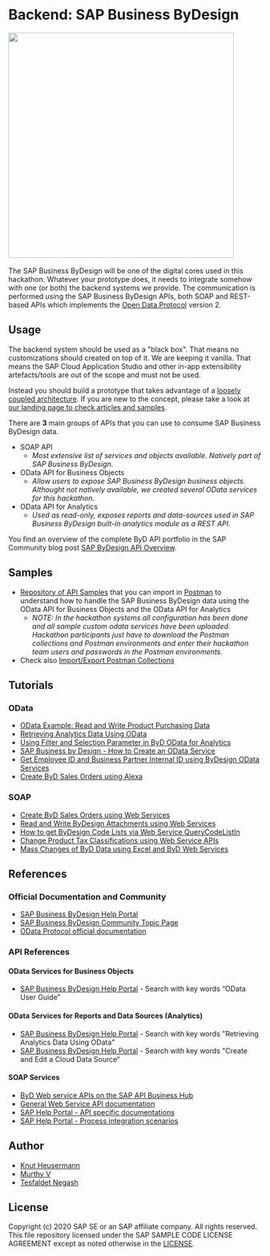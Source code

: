 # Backend: SAP Business ByDesign
<img src="https://i.imgur.com/S3zTWd5.jpg" height="450">&nbsp;

The SAP Business ByDesign will be one of the digital cores used in this hackathon. Whatever your prototype does, it needs to integrate somehow with one (or both) the backend systems we provide. The communication is performed using the SAP Business ByDesign APIs, both SOAP and REST-based APIs which implements the [Open Data Protocol](https://www.odata.org/) version 2.

## Usage
The backend system should be used as a "black box". That means no customizations should created on top of it. We are keeping it vanilla. That means the SAP Cloud Application Studio and other in-app extensibility artefacts/tools are out of the scope and must not be used.

Instead you should build a prototype that takes advantage of a [loosely coupled architecture](https://blogs.sap.com/2018/04/27/digital-transformation-for-smbs-a-blog-series/). If you are new to the concept, please take a look at [our landing page to check articles and samples](https://blogs.sap.com/2018/06/05/loosely-coupled-solutions-for-smbs-topics/).

There are **3** main groups of APIs that you can use to consume SAP Business ByDesign data. 
* SOAP API
  * *Most extensive list of services and objects available. Natively part of SAP Business ByDesign.*
* OData API for Business Objects
  * *Allow users to expose SAP Business ByDesign business objects. Althought not natively available, we created several OData services for this hackathon.*
* OData API for Analytics
  * *Used as read-only, exposes reports and data-sources used in SAP Business ByDesign built-in analytics module as a REST API.*

You find an overview of the complete ByD API portfolio in the SAP Community blog post [SAP ByDesign API Overview](https://blogs.sap.com/2019/09/26/sap-business-bydesign-an-api-overview/).

## Samples
* [Repository of API Samples](https://github.com/SAP/sapbydesign-api-samples) that you can import in [Postman](https://www.getpostman.com/downloads/) to understand how to handle the SAP Business ByDesign data using the OData API for Business Objects and the OData API for Analytics
  * *NOTE: In the hackathon systems all configuration has been done and all sample custom odata services have been uploaded. Hackathon participants just have to download the Postman collections and Postman environments and enter their hackathon team users and passwords in the Postman environments.*
* Check also [Import/Export Postman Collections](https://learning.getpostman.com/docs/postman/collections/data_formats)

## Tutorials
### OData
* [OData Example: Read and Write Product Purchasing Data](https://blogs.sap.com/2018/02/22/odata-example-read-and-write-product-purchasing-data/comment-page-1/#comment-451160)
* [Retrieving Analytics Data Using OData](https://help.sap.com/viewer/7c182c462ec043cba338a30b952068c7/1902/en-US/2be3c33a722d1014a62bdc2382beea48.html?q=odata)
* [Using Filter and Selection Parameter in ByD OData for Analytics](https://blogs.sap.com/2017/02/08/using-filter-and-selection-parameter-in-byd-odata-for-analytics/)
* [SAP Business by Design - How to Create an OData Service](https://www.youtube.com/watch?v=z6mF_1hFths)
* [Get Employee ID and Business Partner Internal ID using ByDesign OData Services](https://blogs.sap.com/2016/11/24/get-employee-id-and-business-partner-internal-id-using-bydesign-odata-services/)
* [Create ByD Sales Orders using Alexa](https://blogs.sap.com/2019/02/04/create-byd-sales-orders-using-alexa/)

### SOAP
* [Create ByD Sales Orders using Web Services](https://blogs.sap.com/?p=529864)
* [Read and Write ByDesign Attachments using Web Services](https://blogs.sap.com/?p=368069)
* [How to get ByDesign Code Lists via Web Service QueryCodeListIn](https://blogs.sap.com/2015/03/12/how-to-get-bydesign-code-lists-via-web-service/)
* [Change Product Tax Classifications using Web Service APIs](https://blogs.sap.com/2017/11/22/change-product-tax-classifications-using-web-service-apis/)
* [Mass Changes of ByD Data using Excel and ByD Web Services](https://blogs.sap.com/?p=125726)

## References
### Official Documentation and Community
* [SAP Business ByDesign Help Portal](https://help.sap.com/viewer/p/SAP_BUSINESS_BYDESIGN)
* [SAP Business ByDesign Community Topic Page](https://www.sap.com/community/topics/business-bydesign.html)
* [OData Protocol official documentation](https://www.odata.org/documentation/)

### API References
#### OData Services for Business Objects
* [SAP Business ByDesign Help Portal](https://help.sap.com/viewer/product/SAP_BUSINESS_BYDESIGN/) - Search with key words “OData User Guide”

#### OData Services for Reports and Data Sources (Analytics)
* [SAP Business ByDesign Help Portal](https://help.sap.com/viewer/product/SAP_BUSINESS_BYDESIGN/) - Search with key words "Retrieving Analytics Data Using OData"
* [SAP Business ByDesign Help Portal](https://help.sap.com/viewer/product/SAP_BUSINESS_BYDESIGN/) - Search with key words "Create and Edit a Cloud Data Source“  

#### SOAP Services
* [ByD Web service APIs on the SAP API Business Hub](https://api.sap.com/package/BYD?section=Artifacts)
* [General Web Service API documentation](https://api.sap.com/package/BYD?section=Documents)
* [SAP Help Portal - API specific documentations](https://help.sap.com/doc/a2b4c7ef61d64397b2b1d052082a8a08/1911/en-US/IntegrationServices.html)
* [SAP Help Portal - Process integration scenarios](https://help.sap.com/doc/7f6eeef4edc84312870d687b2ce0f3a1/1911/en-US/IntegrationScenarios.html)

## Author
* [Knut Heusermann](https://people.sap.com/knut.heusermann#overview)
* [Murthy V](https://people.sap.com/murthy.v#overview)
* [Tesfaldet Negash](https://people.sap.com/tesfaldet.negash#overview)


License
-------

Copyright (c) 2020 SAP SE or an SAP affiliate company. All rights reserved.
This file repository licensed under the SAP SAMPLE CODE LICENSE AGREEMENT except as noted otherwise in the [LICENSE](../LICENSE).
